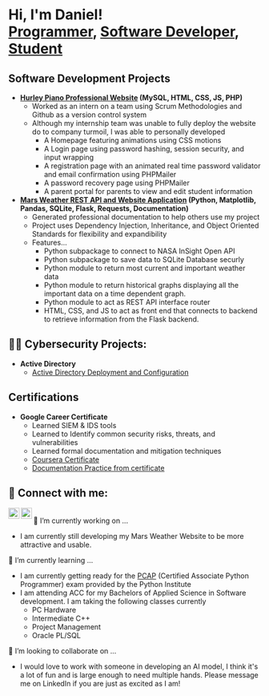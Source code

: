 <h1>Hi, I'm Daniel! <br/><a href="https://github.com/danielisacc">Programmer</a>, <a href="https://www.linkedin.com/in/daniel-delavega/">Software Developer</a>, <a href="https://www.youtube.com/@DevwithIsacc">Student</a></h1>

<h2>Software Development Projects</h2>

- <b>[Hurley Piano Professional Website](https://github.com/danielisacc/Hurley-Piano) (MySQL, HTML, CSS, JS, PHP)</b>
  - Worked as an intern on a team using Scrum Methodologies and Github as a version control system
  - Although my internship team was unable to fully deploy the website do to company turmoil, I was able to personally developed
    - A Homepage featuring animations using CSS motions
    - A Login page using password hashing, session security, and input wrapping
    - A registration page with an animated real time password validator and email confirmation using PHPMailer
    - A password recovery page using PHPMailer
    - A parent portal for parents to view and edit student information
- <b>[Mars Weather REST API and Website Application](https://github.com/danielisacc/MarsWeatherAPI) (Python, Matplotlib, Pandas, SQLite, Flask, Requests, Documentation)</b>
  - Generated professional documentation to help others use my project
  - Project uses Dependency Injection, Inheritance, and Object Oriented Standards for flexibility and expandibility
  - Features...
    - Python subpackage to connect to NASA InSight Open API
    - Python subpackage to save data to SQLite Database securly
    - Python module to return most current and important weather data
    - Python module to return historical graphs displaying all the important data on a time dependent graph.
    - Python module to act as REST API interface router
    - HTML, CSS, and JS to act as front end that connects to backend to retrieve information from the Flask backend.
<h2>👨‍💻 Cybersecurity Projects:</h2>

- <b>Active Directory</b>
  - [Active Directory Deployment and Configuration](https://github.com/danielisacc/HomeLab)
<h2> Certifications</h2>

- <b>Google Career Certificate</b>
  - Learned SIEM & IDS tools
  - Learned to Identify common security risks, threats, and vulnerabilities
  - Learned formal documentation and mitigation techniques
  - [Coursera Certificate](https://coursera.org/share/7e463ebd02633e3ce32d5f5b849e16e9)
  - [Documentation Practice from certificate]()


<h2> 🤳 Connect with me:</h2>

[<img align="left" alt="DanielDelavega | YouTube" width="22px" src="https://cdn.jsdelivr.net/npm/simple-icons@v3/icons/youtube.svg" />][youtube]
[<img align="left" alt="danieldelavega | LinkedIn" width="22px" src="https://cdn.jsdelivr.net/npm/simple-icons@v3/icons/linkedin.svg" />][linkedin]

[youtube]: https://www.youtube.com/@DevwithIsacc
[linkedin]: https://www.linkedin.com/in/daniel-delavega/
<br>
🔭 I’m currently working on ...
- I am currently still developing my Mars Weather Website to be more attractive and usable.

🌱 I’m currently learning ...
- I am currently getting ready for the [PCAP](https://pythoninstitute.org/pcap) (Certified Associate Python Programmer) exam provided by the Python Institute
- I am attending ACC for my Bachelors of Applied Science in Software development. I am taking the following classes currently
  - PC Hardware
  - Intermediate C++
  - Project Management
  - Oracle PL/SQL

👯 I’m looking to collaborate on ...
- I would love to work with someone in developing an AI model, I think it's a lot of fun and is large enough to need multiple hands. Please message me on LinkedIn if you are just as excited as I am!

